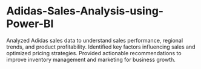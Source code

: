 # Adidas-Sales-Analysis-using-Power-BI
Analyzed Adidas sales data to understand sales performance, regional trends, and product profitability. Identified key factors influencing sales and optimized pricing strategies. Provided actionable recommendations to improve inventory management and marketing for business growth.
